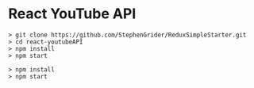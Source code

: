 # React YouTube API

```
> git clone https://github.com/StephenGrider/ReduxSimpleStarter.git
> cd react-youtubeAPI
> npm install
> npm start
```

```
> npm install
> npm start
```
